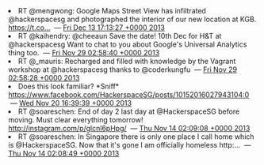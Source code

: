 <li>
RT @mengwong: Google Maps Street View has infiltrated @hackerspacesg and photographed the interior of our new location at KGB. <a href="https://t.co…">https://t.co…</a>
&nbsp;&mdash;
<a href="http://twitter.com/hackerspacesg/status/411544407305764864">Fri Dec 13 17:13:27 +0000 2013</a>
</li>
<li>
RT @kaihendry: @cheeaun Save the date! 10th Dec for H&amp;T at @hackerspacesg Want to chat to you about Google's Universal Analytics thing too.
&nbsp;&mdash;
<a href="http://twitter.com/hackerspacesg/status/406255862588522496">Fri Nov 29 02:58:40 +0000 2013</a>
</li>
<li>
RT @_mauris: Recharged and filled with knowledge by the Vagrant workshop at @hackerspacesg thanks to @coderkungfu
&nbsp;&mdash;
<a href="http://twitter.com/hackerspacesg/status/406255814400155648">Fri Nov 29 02:58:28 +0000 2013</a>
</li>
<li>
Does this look familiar? *Sniff* <a href="https://www.facebook.com/HackerspaceSG/posts/10152016027943104:0">https://www.facebook.com/HackerspaceSG/posts/10152016027943104:0</a>
&nbsp;&mdash;
<a href="http://twitter.com/hackerspacesg/status/403200981153763328">Wed Nov 20 16:39:39 +0000 2013</a>
</li>
<li>
RT @soareschen: End of day 2 last day at @HackerspaceSG before moving. Must clear everything tomorrow! <a href="http://instagram.com/p/glcnl6pHpg/">http://instagram.com/p/glcnl6pHpg/</a>
&nbsp;&mdash;
<a href="http://twitter.com/hackerspacesg/status/400807578965254145">Thu Nov 14 02:09:08 +0000 2013</a>
</li>
<li>
RT @soareschen: In Singapore there is only one place I call home which is @HackerspaceSG. Now that it's gone I am officially homeless http:…
&nbsp;&mdash;
<a href="http://twitter.com/hackerspacesg/status/400807500993138688">Thu Nov 14 02:08:49 +0000 2013</a>
</li>
